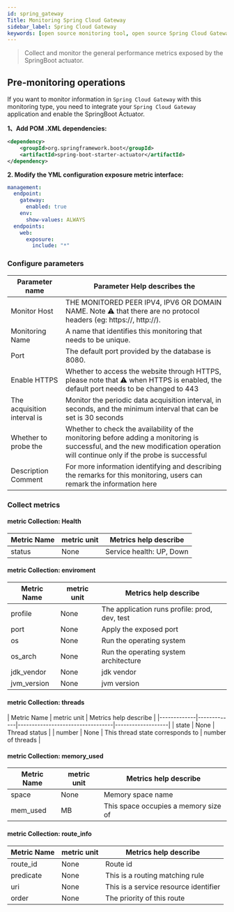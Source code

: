 ```yaml
---
id: spring_gateway 
Title: Monitoring Spring Cloud Gateway
sidebar_label: Spring Cloud Gateway
keywords: [open source monitoring tool, open source Spring Cloud Gateway monitoring tool, monitoring Spring Cloud Gateway metrics]
---
```


> Collect and monitor the general performance metrics exposed by the SpringBoot actuator.

## Pre-monitoring operations

If you want to monitor information in `Spring Cloud Gateway` with this monitoring type, you need to integrate your `Spring Cloud Gateway` application and enable the SpringBoot Actuator.

**1、Add POM .XML dependencies:**

```xml
<dependency>
    <groupId>org.springframework.boot</groupId>
    <artifactId>spring-boot-starter-actuator</artifactId>
</dependency>
```

**2. Modify the YML configuration exposure metric interface:**

```yaml
management:
  endpoint:
    gateway:
      enabled: true
    env:
      show-values: ALWAYS
  endpoints:
    web:
      exposure:
        include: "*"
```

### Configure parameters

| Parameter name              | Parameter Help describes the                                                                                                                                                   |
|-----------------------------|--------------------------------------------------------------------------------------------------------------------------------------------------------------------------------|
| Monitor Host                | THE MONITORED PEER IPV4, IPV6 OR DOMAIN NAME. Note ⚠️ that there are no protocol headers (eg: https://, http://).                                                              |
| Monitoring Name             | A name that identifies this monitoring that needs to be unique.                                                                                                                |
| Port                        | The default port provided by the database is 8080.                                                                                                                             |
| Enable HTTPS                | Whether to access the website through HTTPS, please note that ⚠️ when HTTPS is enabled, the default port needs to be changed to 443                                            |
| The acquisition interval is | Monitor the periodic data acquisition interval, in seconds, and the minimum interval that can be set is 30 seconds                                                             |
| Whether to probe the        | Whether to check the availability of the monitoring before adding a monitoring is successful, and the new modification operation will continue only if the probe is successful |
| Description Comment         | For more information identifying and describing the remarks for this monitoring, users can remark the information here                                                         |

### Collect metrics

#### metric Collection: Health

| Metric Name | metric unit |  Metrics help describe   |
|-------------|-------------|--------------------------|
| status      | None        | Service health: UP, Down |

#### metric Collection: enviroment

| Metric Name | metric unit |             Metrics help describe             |
|-------------|-------------|-----------------------------------------------|
| profile     | None        | The application runs profile: prod, dev, test |
| port        | None        | Apply the exposed port                        |
| os          | None        | Run the operating system                      |
| os_arch     | None        | Run the operating system architecture         |
| jdk_vendor  | None        | jdk vendor                                    |
| jvm_version | None        | jvm version                                   |

#### metric Collection: threads

| Metric Name | metric unit |      Metrics help describe       |
|-------------|-------------|----------------------------------|-------------------|
| state       | None        | Thread status                    |
| number      | None        | This thread state corresponds to | number of threads |

#### metric Collection: memory_used

| Metric Name | metric unit |        Metrics help describe         |
|-------------|-------------|--------------------------------------|
| space       | None        | Memory space name                    |
| mem_used    | MB          | This space occupies a memory size of |

#### metric Collection: route_info

| Metric Name | metric unit |         Metrics help describe         |
|-------------|-------------|---------------------------------------|
| route_id    | None        | Route id                              |
| predicate   | None        | This is a routing matching rule       |
| uri         | None        | This is a service resource identifier |
| order       | None        | The priority of this route            |
